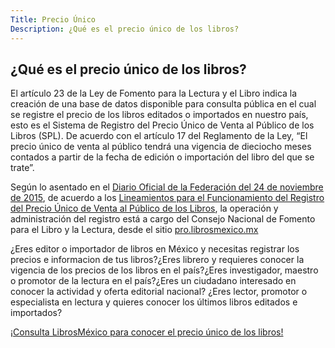 ```yaml
---
Title: Precio Único
Description: ¿Qué es el precio único de los libros?
---
```


## ¿Qué es el precio único de los libros?

El artículo 23 de la Ley de Fomento para la Lectura y el Libro indica la creación de una base de datos disponible para consulta pública en el cual se registre el precio de los libros editados o importados en nuestro país, esto es el Sistema de Registro del Precio Único de Venta al Público de los Libros (SPL). De acuerdo con el artículo 17 del Reglamento de la Ley, “El precio único de venta al público tendrá una vigencia de dieciocho meses contados a partir de la fecha de edición o importación del libro del que se trate”.

Según lo asentado en el [Diario Oficial de la Federación del 24 de noviembre de 2015](http://www.dof.gob.mx/nota_detalle.php?codigo=5416732&fecha=24/11/2015), de acuerdo a los [Lineamientos para el Funcionamiento del Registro del Precio Único de Venta al Público de los Libros](http://dgp.conaculta.gob.mx/lineamientos-precio-unico/), la operación y administración del registro está a cargo del Consejo Nacional de Fomento para el Libro y la Lectura, desde el sitio [pro.librosmexico.mx](http://pro.librosmexico.mx/)

¿Eres editor o importador de libros en México y necesitas registrar los precios e informacion de tus libros?¿Eres librero y requieres conocer la vigencia de los precios de los libros en el país?¿Eres investigador, maestro o promotor de la lectura en el país?¿Eres un ciudadano interesado en conocer la actividad y oferta editorial nacional? ¿Eres lector, promotor o especialista en lectura y quieres conocer los últimos libros editados e importados?

[¡Consulta LibrosMéxico para conocer el precio único de los libros!](http://librosmexico.mx/)